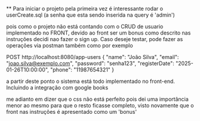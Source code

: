 ** Para iniciar o projeto pela primeira vez é interessante rodar o userCreate.sql (a senha que esta sendo inserida na query é 'admin')

pois como o projeto não está contando com o CRUD de usuario implementado no FRONT, devido ao front ser um bonus como descrito nas instruções decidi nao fazer o sign up. 
Caso deseje testar, pode fazer as operações via postman também
como por exemplo

POST http://localhost:8080/app-users
{
  "name": "João Silva",
  "email": "joao.silva@exemplo.com",
  "password": "senha123",
  "registerDate": "2025-01-26T10:00:00",
  "phone": "11987654321"
}

a partir deste ponto o sistema está todo implementado no front-end. Incluindo a integração com google books

me adianto em dizer que o css não está perfeito pois dei uma importância menor ao mesmo para que o resto ficasse completo, visto novamente que o front nas instruções é apresentado como um 'bonus'

